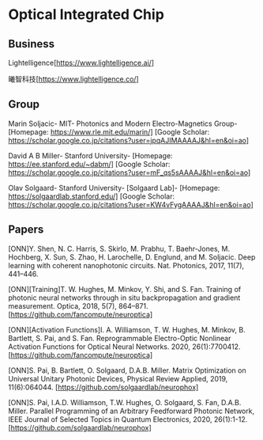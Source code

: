# Optical Integrated Chip

## Business

Lightelligence[https://www.lightelligence.ai/]

曦智科技[https://www.lightelligence.co/]

## Group

Marin Soljacic-
MIT-
Photonics and Modern Electro-Magnetics Group-
[Homepage: https://www.rle.mit.edu/marin/]
[Google Scholar: https://scholar.google.co.jp/citations?user=jpqAJIMAAAAJ&hl=en&oi=ao]

David A B Miller-
Stanford University-
[Homepage: https://ee.stanford.edu/~dabm/]
[Google Scholar: https://scholar.google.co.jp/citations?user=mF_qs5sAAAAJ&hl=en&oi=ao]

Olav Solgaard-
Stanford University-
[Solgaard Lab]-
[Homepage: https://solgaardlab.stanford.edu/]
[Google Scholar: https://scholar.google.co.jp/citations?user=KW4vFygAAAAJ&hl=en&oi=ao]

## Papers

[ONN]Y. Shen, N. C. Harris, S. Skirlo, M. Prabhu, T. Baehr-Jones, M. Hochberg, X. Sun, S. Zhao, H. Larochelle, D.
Englund, and M. Soljacic. Deep learning with coherent nanophotonic circuits. Nat. Photonics, 2017, 11(7), 441–446.

[ONN][Training]T. W. Hughes, M. Minkov, Y. Shi, and S. Fan. Training of photonic neural networks through in situ backpropagation
and gradient measurement. Optica, 2018, 5(7), 864–871.
[https://github.com/fancompute/neuroptica]

[ONN][Activation Functions]I. A. Williamson, T. W. Hughes, M. Minkov, B. Bartlett, S. Pai, and S. Fan. Reprogrammable Electro-Optic
Nonlinear Activation Functions for Optical Neural Networks. 2020, 26(1):7700412.
[https://github.com/fancompute/neuroptica]

[ONN]S. Pai, B. Bartlett, O. Solgaard, D.A.B. Miller. Matrix Optimization on Universal Unitary Photonic Devices, 
Physical Review Applied, 2019, 11(6):064044.
[https://github.com/solgaardlab/neurophox]

[ONN]S. Pai, I.A.D. Williamson, T.W. Hughes, O. Solgaard, S. Fan, D.A.B. Miller. Parallel Programming of an Arbitrary Feedforward Photonic Network, 
IEEE Journal of Selected Topics in Quantum Electronics, 2020, 26(1):1-12.
[https://github.com/solgaardlab/neurophox]
